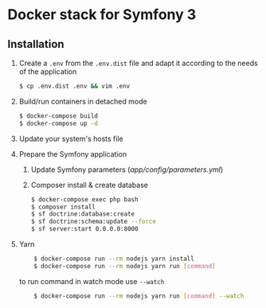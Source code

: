 # Docker stack for Symfony 3

## Installation

1. Create a `.env` from the `.env.dist` file and adapt it according to the needs of the application

    ```sh
    $ cp .env.dist .env && vim .env
    ```

2. Build/run containers in detached mode

    ```sh
    $ docker-compose build
    $ docker-compose up -d
    ```

3. Update your system's hosts file


4. Prepare the Symfony application
    1. Update Symfony parameters (*app/config/parameters.yml*)

    2. Composer install & create database

        ```sh
        $ docker-compose exec php bash
        $ composer install
        $ sf doctrine:database:create
        $ sf doctrine:schema:update --force
        $ sf server:start 0.0.0.0:8000
        ```

5. Yarn
    ```sh
        $ docker-compose run --rm nodejs yarn install
        $ docker-compose run --rm nodejs yarn run [command]
    ```
    to run command in watch mode use ```--watch```
    ```sh
        $ docker-compose run --rm nodejs yarn run [command] --watch
    ```